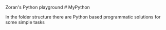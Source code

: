 Zoran's Python playground # MyPython

In the folder structure there are Python based programmatic solutions for some simple tasks
